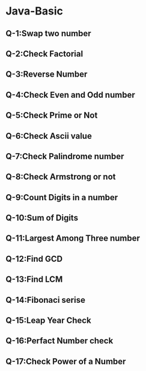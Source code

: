 # Java-Basic


## Q-1:Swap two number
## Q-2:Check Factorial
## Q-3:Reverse Number
## Q-4:Check Even and Odd number
## Q-5:Check Prime or Not
## Q-6:Check Ascii value 
## Q-7:Check Palindrome number 
## Q-8:Check Armstrong or not 
## Q-9:Count Digits in a number
## Q-10:Sum of Digits
## Q-11:Largest Among Three number
## Q-12:Find GCD 
## Q-13:Find LCM
## Q-14:Fibonaci serise 
## Q-15:Leap Year Check
## Q-16:Perfact Number check
## Q-17:Check Power of a Number